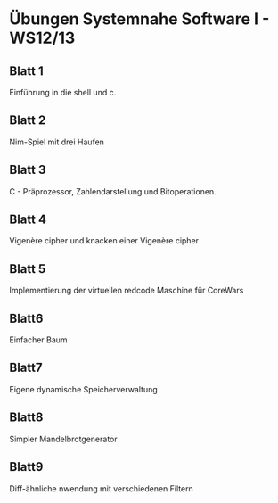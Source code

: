 Übungen Systemnahe Software I - WS12/13
=======================================
Blatt 1
-------
Einführung in die shell und c.

Blatt 2
-------
Nim-Spiel mit drei Haufen

Blatt 3
-------
C - Präprozessor, Zahlendarstellung und Bitoperationen.

Blatt 4
-------
Vigenère cipher und knacken einer Vigenère cipher

Blatt 5
-------
Implementierung der virtuellen redcode Maschine für CoreWars

Blatt6
------
Einfacher Baum

Blatt7
------
Eigene dynamische Speicherverwaltung

Blatt8
------
Simpler Mandelbrotgenerator

Blatt9
------
Diff-ähnliche nwendung mit verschiedenen Filtern
